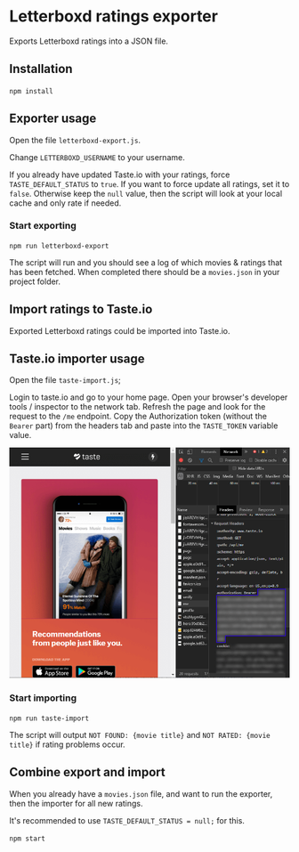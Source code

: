 # Letterboxd ratings exporter

Exports Letterboxd ratings into a JSON file.

## Installation

`npm install`

## Exporter usage

Open the file `letterboxd-export.js`.

Change `LETTERBOXD_USERNAME` to your username.

If you already have updated Taste.io with your ratings, force `TASTE_DEFAULT_STATUS` to `true`. If you want to force update all ratings, set it to `false`. Otherwise keep the `null` value, then the script will look at your local cache and only rate if needed.

### Start exporting

`npm run letterboxd-export`

The script will run and you should see a log of which movies & ratings that has been fetched. When completed there should be a `movies.json` in your project folder.

## Import ratings to Taste.io

Exported Letterboxd ratings could be imported into Taste.io.

## Taste.io importer usage

Open the file `taste-import.js`;

Login to taste.io and go to your home page. Open your browser's developer tools / inspector to the network tab. Refresh the page and look for the request to the `/me` endpoint. Copy the Authorization token (without the `Bearer` part) from the headers tab and paste into the `TASTE_TOKEN` variable value.

![Chrome Example](/images/taste-chrome-example.png)

### Start importing

`npm run taste-import`

The script will output `NOT FOUND: {movie title}` and `NOT RATED: {movie title}` if rating problems occur.

## Combine export and import

When you already have a `movies.json` file, and want to run the exporter, then the importer for all new ratings.

It's recommended to use `TASTE_DEFAULT_STATUS = null;` for this.

`npm start`
